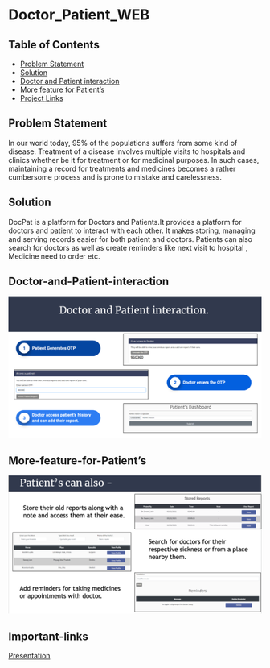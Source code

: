 # Doctor_Patient_WEB

## Table of Contents

- [Problem Statement](#Problem-Statement)
- [Solution](#solution)
- [Doctor and Patient interaction](#Doctor-and-Patient-interaction)
- [More feature for Patient’s](#More-feature-for-Patient’s)
- [Project Links](#Important-links)


## Problem Statement 
In our world today, 95% of the populations suffers from some kind of disease. Treatment of a disease involves multiple visits to hospitals and clinics whether be it for treatment or for medicinal purposes.
In such cases, maintaining a record for treatments and medicines becomes a rather cumbersome process and is prone to mistake and carelessness. 



## Solution
DocPat is a platform for Doctors and Patients.It provides a platform for doctors and patient to interact with each other. It makes storing, managing and serving records easier for both patient and doctors. Patients can also search for doctors as well as create reminders like next visit to hospital , Medicine need to order etc.

## Doctor-and-Patient-interaction
![Doctor and Patient interaction](https://github.com/13anant-sharma/DocPAT/blob/main/Screenshot%202021-02-14%20at%202.42.11%20PM.png)

## More-feature-for-Patient’s
![Doctor and Patient interaction](https://github.com/13anant-sharma/DocPAT/blob/main/Screenshot%202021-02-14%20at%202.45.21%20PM.png)

## Important-links
[Presentation](https://docs.google.com/presentation/d/1adWTju5dp33YKG9mZfnYpjKhf5vC42Dsv-PwTwXD8qI/edit#slide=id.gbcc8beb0a6_0_224)

